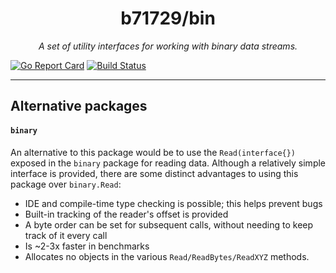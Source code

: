 <h1 align="center">b71729/bin</h1>
<p align="center">
  <i>A set of utility interfaces for working with binary data streams.</i>
</p>

[![Go Report Card](https://goreportcard.com/badge/github.com/b71729/bin)](https://goreportcard.com/report/github.com/b71729/bin) [![Build Status](https://travis-ci.org/b71729/bin.svg?branch=master)](https://travis-ci.org/b71729/bin)

---


## Alternative packages

#### `binary`
An alternative to this package would be to use the `Read(interface{})` exposed in the `binary` package
for reading data.
Although a relatively simple interface is provided, there are some distinct advantages to using
this package over `binary.Read`:

- IDE and compile-time type checking is possible; this helps prevent bugs
- Built-in tracking of the reader's offset is provided
- A byte order can be set for subsequent calls,
    without needing to keep track of it every call
- Is ~2-3x faster in benchmarks
- Allocates no objects in the various `Read/ReadBytes/ReadXYZ` methods.
